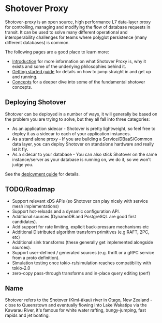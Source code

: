 # Shotover Proxy

Shotover-proxy is an open source, high performance L7 data-layer proxy for controlling, managing and modifying the flow  of database requests in transit. It can be used to solve many different operational and interoperability challenges for teams where polyglot persistence (many different databases) is common.

The following pages are a good place to learn more:

* [Introduction](user-guide/introduction.md) for more information on what Shotover Proxy is, why it exists and some of the underlying philosophies behind it.
* [Getting started guide](user-guide/getting-started.md) for details on how to jump straight in and get up and running.
* [Concepts](user-guide/concepts.md) for a deeper dive into some of the fundamental shotover concepts.

## Deploying Shotover

Shotover can be deployed in a number of ways, it will generally be based on the problem you are trying to solve, but they all fall into three categories:

* As an application sidecar - Shotover is pretty lightweight, so feel free to deploy it as a sidecar to each of your application instances.
* As a stand alone proxy - If you are building a Service/DBaaS/Common data layer, you can deploy Shotover on standalone hardware and really let it fly.
* As a sidecar to your database - You can also stick Shotover on the same instance/server as your database is running on, we do it, so we won't judge you.

See the [deployment guide](user-guide/deployment.md) for details.

## TODO/Roadmap

* Support relevant xDS APIs (so Shotover can play nicely with service mesh implementations)
* Support hot-reloads and a dynamic configuration API.
* Additional sources (DynamoDB and PostgreSQL are good first candidates).
* Add support for rate limiting, explicit back-pressure mechanisms etc
* Additional Distributed algorithm transform primitives (e.g RAFT, 2PC, etc)
* Additional sink transforms (these generally get implemented alongside sources).
* Support user-defined / generated sources (e.g. thrift or a gRPC service from a proto definition).
* Simulation testing once tokio-rs/simulation reaches compatibility with tokio-2.0
* zero-copy pass-through transforms and in-place query editing (perf)

## Name

Shotover refers to the Shotover (Kimi-ākau) river in Otago, New Zealand - close to Queenstown and eventually flowing into Lake Wakatipu via the Kawarau River, it's famous for white water rafting, bungy-jumping, fast rapids and jet boating.

